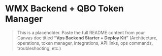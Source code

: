 # WMX Backend + QBO Token Manager

> This is a placeholder. Paste the full README content from your Canvas doc
> titled **“Vps Backend Starter + Deploy Kit”** (Architecture, operations,
> token manager, integrations, API links, ops commands, troubleshooting, etc.)

